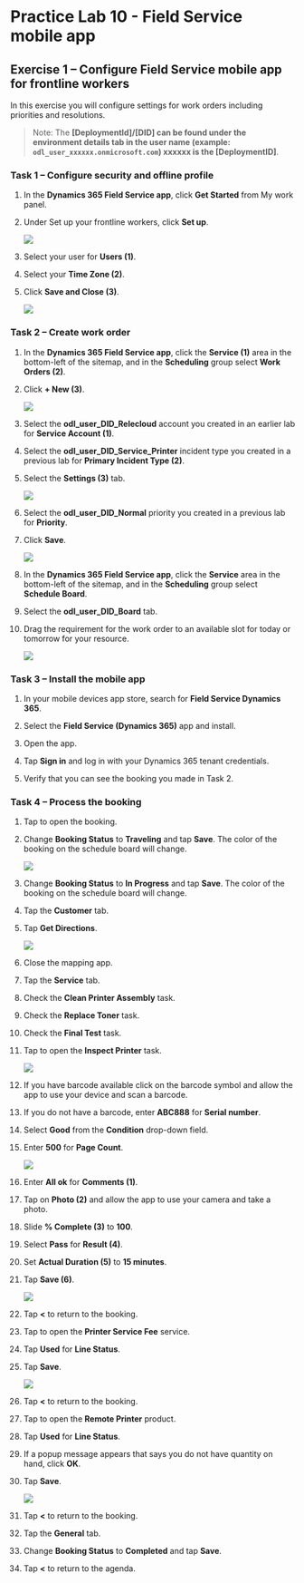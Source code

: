 # Practice Lab 10 - Field Service mobile app

## Exercise 1 – Configure Field Service mobile app for frontline workers

In this exercise you will configure settings for work orders including priorities and resolutions.

   >Note: The **[DeploymentId]/[DID] can be found under the environment details tab in the user name (example: `odl_user_xxxxxx.onmicrosoft.com`) **xxxxxx** is the [DeploymentID]**.

### Task 1 – Configure security and offline profile

1. In the **Dynamics 365 Field Service app**, click **Get Started** from My work panel.

1. Under Set up your frontline workers, click **Set up**.

    ![](../images/Set-up-1.png)

1. Select your user for **Users (1)**.

1. Select your **Time Zone (2)**.

1. Click **Save and Close (3)**.

    ![](../images/Set-up-2.png)

### Task 2 – Create work order

1. In the **Dynamics 365 Field Service app**, click the **Service (1)** area in the bottom-left of the sitemap, and in the **Scheduling** group select **Work Orders (2)**.

1. Click **+ New (3)**.

    ![](../images/Set-up-3.png)

1. Select the **odl_user_DID_Relecloud** account you created in an earlier lab for **Service Account (1)**.

1. Select the **odl_user_DID_Service_Printer** incident type you created in a previous lab for **Primary Incident Type (2)**.

1. Select the **Settings (3)** tab.

    ![](../images/Set-up-4.png)

1. Select the **odl_user_DID_Normal** priority you created in a previous lab for **Priority**.

1. Click **Save**.

    ![](../images/Set-up-5.png)

1. In the **Dynamics 365 Field Service app**, click the **Service** area in the bottom-left of the sitemap, and in the **Scheduling** group select **Schedule Board**.

1. Select the  **odl_user_DID_Board** tab.

1. Drag the requirement for the work order to an available slot for today or tomorrow for your resource.

    ![](../images/Set-up-6.png)

### Task 3 – Install the mobile app

1. In your mobile devices app store, search for **Field Service Dynamics 365**.

1. Select the **Field Service (Dynamics 365)** app and install.

1. Open the app.

1. Tap **Sign in** and log in with your Dynamics 365 tenant credentials.

1. Verify that you can see the booking you made in Task 2.

### Task 4 – Process the booking

1. Tap to open the booking.

1. Change **Booking Status** to **Traveling** and tap **Save**. The color of the booking on the schedule board will change.

    ![](../images/Install-the-mobile-app-2.jpg)

1. Change **Booking Status** to **In Progress** and tap **Save**. The color of the booking on the schedule board will change.

1. Tap the **Customer** tab.

1. Tap **Get Directions**.

    ![](../images/Install-the-mobile-app-7.jpg)

1. Close the mapping app.

1. Tap the **Service** tab.

1. Check the **Clean Printer Assembly** task.

1. Check the **Replace Toner** task.

1. Check the **Final Test** task.

1. Tap to open the **Inspect Printer** task.

    ![](../images/Install-the-mobile-app-9.jpg)

1. If you have barcode available click on the barcode symbol and allow the app to use your device and scan a barcode.

1. If you do not have a barcode, enter **ABC888** for **Serial number**.

1. Select **Good** from the **Condition** drop-down field.

1. Enter **500** for **Page Count**.

    ![](../images/Install-the-mobile-app-10.jpg)

1. Enter **All ok** for **Comments (1)**.

1. Tap on **Photo (2)** and allow the app to use your camera and take a photo.

1. Slide **% Complete (3)** to **100**.

1. Select **Pass** for **Result (4)**.

1. Set **Actual Duration (5)** to **15 minutes**.

1. Tap **Save (6)**.

    ![](../images/Install-the-mobile-app-14.jpg)

1. Tap **<** to return to the booking.

1. Tap to open the **Printer Service Fee** service.

1. Tap **Used** for **Line Status**.

1. Tap **Save**.

    ![](../images/Install-the-mobile-app-13.jpg)

1. Tap **<** to return to the booking.

1. Tap to open the **Remote Printer** product.

1. Tap **Used** for **Line Status**.

1. If a popup message appears that says you do not have quantity on hand, click **OK**.

1. Tap **Save**.

    ![](../images/Install-the-mobile-app-12.jpg)

1. Tap **<** to return to the booking.

1. Tap the **General** tab.

1. Change **Booking Status** to **Completed** and tap **Save**.

1. Tap **<** to return to the agenda.
